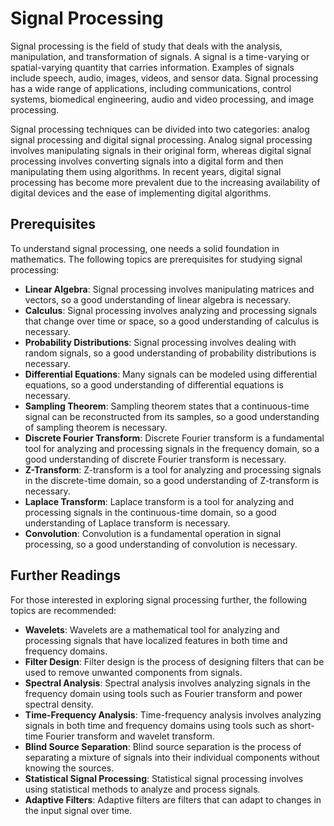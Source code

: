 # Signal Processing

Signal processing is the field of study that deals with the analysis, manipulation, and transformation of signals. A signal is a time-varying or spatial-varying quantity that carries information. Examples of signals include speech, audio, images, videos, and sensor data. Signal processing has a wide range of applications, including communications, control systems, biomedical engineering, audio and video processing, and image processing.

Signal processing techniques can be divided into two categories: analog signal processing and digital signal processing. Analog signal processing involves manipulating signals in their original form, whereas digital signal processing involves converting signals into a digital form and then manipulating them using algorithms. In recent years, digital signal processing has become more prevalent due to the increasing availability of digital devices and the ease of implementing digital algorithms.

## Prerequisites

To understand signal processing, one needs a solid foundation in mathematics. The following topics are prerequisites for studying signal processing:

- **Linear Algebra**: Signal processing involves manipulating matrices and vectors, so a good understanding of linear algebra is necessary.
- **Calculus**: Signal processing involves analyzing and processing signals that change over time or space, so a good understanding of calculus is necessary.
- **Probability Distributions**: Signal processing involves dealing with random signals, so a good understanding of probability distributions is necessary.
- **Differential Equations**: Many signals can be modeled using differential equations, so a good understanding of differential equations is necessary.
- **Sampling Theorem**: Sampling theorem states that a continuous-time signal can be reconstructed from its samples, so a good understanding of sampling theorem is necessary.
- **Discrete Fourier Transform**: Discrete Fourier transform is a fundamental tool for analyzing and processing signals in the frequency domain, so a good understanding of discrete Fourier transform is necessary.
- **Z-Transform**: Z-transform is a tool for analyzing and processing signals in the discrete-time domain, so a good understanding of Z-transform is necessary.
- **Laplace Transform**: Laplace transform is a tool for analyzing and processing signals in the continuous-time domain, so a good understanding of Laplace transform is necessary.
- **Convolution**: Convolution is a fundamental operation in signal processing, so a good understanding of convolution is necessary.

## Further Readings

For those interested in exploring signal processing further, the following topics are recommended:

- **Wavelets**: Wavelets are a mathematical tool for analyzing and processing signals that have localized features in both time and frequency domains.
- **Filter Design**: Filter design is the process of designing filters that can be used to remove unwanted components from signals.
- **Spectral Analysis**: Spectral analysis involves analyzing signals in the frequency domain using tools such as Fourier transform and power spectral density.
- **Time-Frequency Analysis**: Time-frequency analysis involves analyzing signals in both time and frequency domains using tools such as short-time Fourier transform and wavelet transform.
- **Blind Source Separation**: Blind source separation is the process of separating a mixture of signals into their individual components without knowing the sources.
- **Statistical Signal Processing**: Statistical signal processing involves using statistical methods to analyze and process signals.
- **Adaptive Filters**: Adaptive filters are filters that can adapt to changes in the input signal over time.

